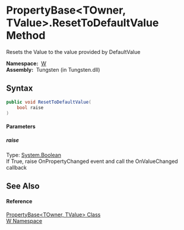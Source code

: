 PropertyBase&lt;TOwner, TValue>.ResetToDefaultValue Method
==========================================================
   Resets the Value to the value provided by DefaultValue

  **Namespace:**  [W][1]  
  **Assembly:**  Tungsten (in Tungsten.dll)

Syntax
------

```csharp
public void ResetToDefaultValue(
	bool raise
)
```

#### Parameters

##### *raise*
Type: [System.Boolean][2]  
If True, raise OnPropertyChanged event and call the OnValueChanged callback


See Also
--------

#### Reference
[PropertyBase&lt;TOwner, TValue> Class][3]  
[W Namespace][1]  

[1]: ../README.md
[2]: http://msdn.microsoft.com/en-us/library/a28wyd50
[3]: README.md